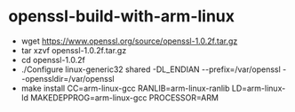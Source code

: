 # openssl-build-with-arm-linux

* wget https://www.openssl.org/source/openssl-1.0.2f.tar.gz
* tar xzvf openssl-1.0.2f.tar.gz
* cd openssl-1.0.2f
* ./Configure linux-generic32 shared -DL_ENDIAN --prefix=/var/openssl --openssldir=/var/openssl
* make install CC=arm-linux-gcc RANLIB=arm-linux-ranlib LD=arm-linux-ld MAKEDEPPROG=arm-linux-gcc PROCESSOR=ARM
